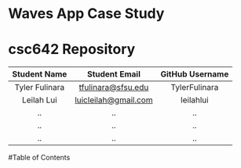 # Waves App Case Study

# csc642 Repository

| Student Name | Student Email          | GitHub Username  |
|    :---:     |     :---:              |     :---:        |
| Tyler Fulinara     | tfulinara@sfsu.edu | TylerFulinara      |
| Leilah Lui       | luicleilah@gmail.com       | leilahlui     |
| ..        | ..     | ..    |
| ..      | ..       | ..       |
| ..     | ..        | ..          |

#Table of Contents
